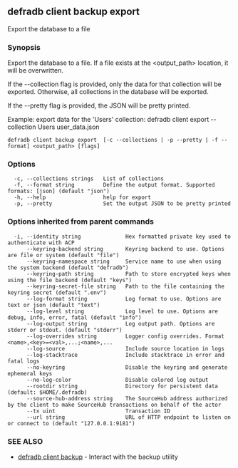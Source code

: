 ## defradb client backup export

Export the database to a file

### Synopsis

Export the database to a file. If a file exists at the <output_path> location, it will be overwritten.
		
If the --collection flag is provided, only the data for that collection will be exported.
Otherwise, all collections in the database will be exported.

If the --pretty flag is provided, the JSON will be pretty printed.

Example: export data for the 'Users' collection:
  defradb client export --collection Users user_data.json

```
defradb client backup export  [-c --collections | -p --pretty | -f --format] <output_path> [flags]
```

### Options

```
  -c, --collections strings   List of collections
  -f, --format string         Define the output format. Supported formats: [json] (default "json")
  -h, --help                  help for export
  -p, --pretty                Set the output JSON to be pretty printed
```

### Options inherited from parent commands

```
  -i, --identity string              Hex formatted private key used to authenticate with ACP
      --keyring-backend string       Keyring backend to use. Options are file or system (default "file")
      --keyring-namespace string     Service name to use when using the system backend (default "defradb")
      --keyring-path string          Path to store encrypted keys when using the file backend (default "keys")
      --keyring-secret-file string   Path to the file containing the keyring secret (default ".env")
      --log-format string            Log format to use. Options are text or json (default "text")
      --log-level string             Log level to use. Options are debug, info, error, fatal (default "info")
      --log-output string            Log output path. Options are stderr or stdout. (default "stderr")
      --log-overrides string         Logger config overrides. Format <name>,<key>=<val>,...;<name>,...
      --log-source                   Include source location in logs
      --log-stacktrace               Include stacktrace in error and fatal logs
      --no-keyring                   Disable the keyring and generate ephemeral keys
      --no-log-color                 Disable colored log output
      --rootdir string               Directory for persistent data (default: $HOME/.defradb)
      --source-hub-address string    The SourceHub address authorized by the client to make SourceHub transactions on behalf of the actor
      --tx uint                      Transaction ID
      --url string                   URL of HTTP endpoint to listen on or connect to (default "127.0.0.1:9181")
```

### SEE ALSO

* [defradb client backup](defradb_client_backup.md)	 - Interact with the backup utility

